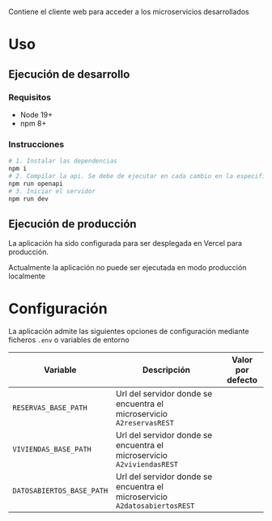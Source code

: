 Contiene el cliente web para acceder a los microservicios desarrollados

# Uso

## Ejecución de desarrollo

### Requisitos

- Node 19+
- npm 8+

### Instrucciones

```sh
# 1. Instalar las dependencias
npm i
# 2. Compilar la api. Se debe de ejecutar en cada cambio en la especificación
npm run openapi
# 3. Iniciar el servidor
npm run dev
```

## Ejecución de producción

La aplicación ha sido configurada para ser desplegada en Vercel para producción.

Actualmente la aplicación no puede ser ejecutada en modo producción localmente

<!--
TODO update URL

Se encuentra disponible en la url: <https://example.org>
-->

# Configuración

La aplicación admite las siguientes opciones de configuración mediante ficheros
`.env` o variables de entorno

| Variable                  | Descripción                                                                | Valor por defecto |
| ------------------------- | -------------------------------------------------------------------------- | ----------------- |
| `RESERVAS_BASE_PATH`      | Url del servidor donde se encuentra el microservicio `A2reservasREST`      |
| `VIVIENDAS_BASE_PATH`     | Url del servidor donde se encuentra el microservicio `A2viviendasREST`     |
| `DATOSABIERTOS_BASE_PATH` | Url del servidor donde se encuentra el microservicio `A2datosabiertosREST` |

